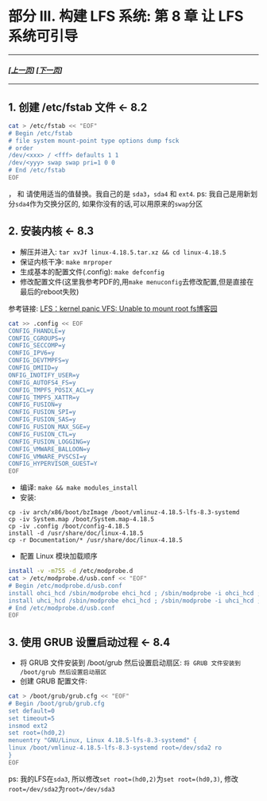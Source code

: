 # 部分 III. 构建 LFS 系统: 第 8 章 让 LFS 系统可引导
---------------------------------------------
#### *[[上一页](004-configure-lfs-system.md)] [[下一页](006-final-setting.md)]*
-----------------------------------------------------------
## 1. 创建 /etc/fstab 文件 <- 8.2
```bash
cat > /etc/fstab << "EOF"
# Begin /etc/fstab
# file system mount-point type options dump fsck
# order
/dev/<xxx> / <fff> defaults 1 1
/dev/<yyy> swap swap pri=1 0 0
# End /etc/fstab
EOF
```
<xxx>，<yyy> 和 <fff> 请使用适当的值替换。我自己的是 `sda3`，`sda4` 和 `ext4`.
ps: 我自己是用新划分`sda4`作为交换分区的, 如果你没有的话,可以用原来的`swap`分区

## 2. 安装内核 <- 8.3
* 解压并进入: `tar xvJf linux-4.18.5.tar.xz && cd linux-4.18.5`
* 保证内核干净: `make mrproper`
* 生成基本的配置文件(.config): `make defconfig`
* 修改配置文件(这里我参考PDF的,用`make menuconfig`去修改配置,但是直接在最后的reboot失败)

参考链接: [LFS：kernel panic VFS: Unable to mount root fs博客园](http://www.cnblogs.com/zhangjy6/p/5584210.html)
```bash
cat >> .config << EOF
CONFIG_FHANDLE=y
CONFIG_CGROUPS=y
CONFIG_SECCOMP=y
CONFIG_IPV6=y
CONFIG_DEVTMPFS=y
CONFIG_DMIID=y
ONFIG_INOTIFY_USER=y
CONFIG_AUTOFS4_FS=y
CONFIG_TMPFS_POSIX_ACL=y
CONFIG_TMPFS_XATTR=y
CONFIG_FUSION=y
CONFIG_FUSION_SPI=y
CONFIG_FUSION_SAS=y
CONFIG_FUSION_MAX_SGE=y
CONFIG_FUSION_CTL=y
CONFIG_FUSION_LOGGING=y
CONFIG_VMWARE_BALLOON=y
CONFIG_VMWARE_PVSCSI=y
CONFIG_HYPERVISOR_GUEST=Y
EOF
```
* 编译: `make && make modules_install`
* 安装:
```
cp -iv arch/x86/boot/bzImage /boot/vmlinuz-4.18.5-lfs-8.3-systemd
cp -iv System.map /boot/System.map-4.18.5
cp -iv .config /boot/config-4.18.5
install -d /usr/share/doc/linux-4.18.5
cp -r Documentation/* /usr/share/doc/linux-4.18.5
```

* 配置 Linux 模块加载顺序
```bash
install -v -m755 -d /etc/modprobe.d
cat > /etc/modprobe.d/usb.conf << "EOF"
# Begin /etc/modprobe.d/usb.conf
install ohci_hcd /sbin/modprobe ehci_hcd ; /sbin/modprobe -i ohci_hcd ; true
install uhci_hcd /sbin/modprobe ehci_hcd ; /sbin/modprobe -i uhci_hcd ; true
# End /etc/modprobe.d/usb.conf
EOF
```
## 3. 使用 GRUB 设置启动过程 <- 8.4
* 将 GRUB 文件安装到 /boot/grub 然后设置启动扇区: `将 GRUB 文件安装到 /boot/grub 然后设置启动扇区`
* 创建 GRUB 配置文件:
```bash
cat > /boot/grub/grub.cfg << "EOF"
# Begin /boot/grub/grub.cfg
set default=0
set timeout=5
insmod ext2
set root=(hd0,2)
menuentry "GNU/Linux, Linux 4.18.5-lfs-8.3-systemd" {
linux /boot/vmlinuz-4.18.5-lfs-8.3-systemd root=/dev/sda2 ro
}
EOF
```

ps: 我的LFS在`sda3`, 所以修改`set root=(hd0,2)`为`set root=(hd0,3)`,
修改`root=/dev/sda2`为`root=/dev/sda3`


